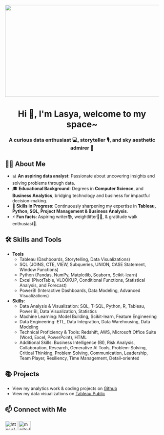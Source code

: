 <p align="center">
  <img width="1000" height="300" src="/plpso-feratures-data-business.jpg">
</p>

<h1 align="center">Hi 👋, I'm Lasya, welcome to my space~</h1>
<h3 align="center">A curious data enthusiast 💻, storyteller 🎙️, and sky aesthetic admirer 🌌</h3>

<h2>🙋‍♀️ About Me</h2>

- 📊 **An aspiring data analyst**: Passionate about uncovering insights and solving problems through data.
- 🎓 **Educational Background**: Degrees in **Computer Science**, and **Business Analytics**, bridging technology and business for impactful decision-making.
- 🌱 **Skills in Progress**: Continuously sharpening my expertise in **Tableau, Python, SQL, Project Management & Business Analysis**.
- ⚡ **Fun facts**: Aspiring writer📚, weightlifter🏋️‍♂️, & gratitude walk enthusiast🌿.

<h2>🛠 Skills and Tools</h2>

- **Tools**
  - Tableau (Dashboards, Storytelling, Data Visualizations)
  - SQL (JOINS, CTE, VIEW, Subqueries, UNION, CASE Statement, Window Functions)
  - Python (Pandas, NumPy, Matplotlib, Seaborn, Scikit-learn)
  - Excel (PivotTable, VLOOKUP, Conditional Functions, Statistical Analysis, and Forecast)
  - PowerBI (Interactive Dashboards, Data Modeling, Advanced Visualizations)
- **Skills:**
  -  Data Analysis & Visualization: SQL, T-SQL, Python, R, Tableau, Power BI, Data Visualization, Statistics
  -  Machine Learning: Model Building, Scikit-learn, Feature Engineering
  -  Data Engineering: ETL, Data Integration, Data Warehousing, Data Modeling
  -  Technical Proficiency & Tools: Redshift, AWS, Microsoft Office Suite (Word, Excel, PowerPoint), HTML
  -  Additional Skills: Business Intelligence (BI), Risk Analysis, Collaboration, Research, Generative AI Tools, Problem-Solving,   Critical Thinking, Problem Solving, Communication, Leadership, Team Player, Resiliency, Time Management, Detail-oriented

<h2>📚 Projects</h2>

- View my analytics work & coding projects on [Github](https://github.com/Lasya476/PortfolioProject)
- View my data visualizations on [Tableau Public](https://public.tableau.com/app/profile/lasya3731/vizzes)

<h2>📫 Connect with Me</h2>

<p align="left">
<a href="https://www.linkedin.com/in/lasya-devineni/" target="blank"><img align="center" src="https://raw.githubusercontent.com/rahuldkjain/github-profile-readme-generator/master/src/images/icons/Social/linked-in-alt.svg" alt="https://www.linkedin.com/in/lasya-devineni/" height="30" width="40" /></a>
<a href="mailto:lasyapriya.devineni@gmail.com" target="blank"><img align="center" src="https://upload.wikimedia.org/wikipedia/commons/thumb/7/7e/Gmail_icon_%282020%29.svg/512px-Gmail_icon_%282020%29.svg.png" alt="mailto:lasyapriya.devineni@gmail.com" height="30" width="40" /></a>  
